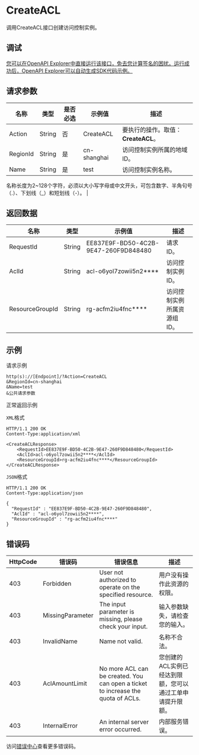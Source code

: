 # CreateACL

调用CreateACL接口创建访问控制实例。

## 调试

[您可以在OpenAPI Explorer中直接运行该接口，免去您计算签名的困扰。运行成功后，OpenAPI Explorer可以自动生成SDK代码示例。](https://api.aliyun.com/#product=Smartag&api=CreateACL&type=RPC&version=2018-03-13)

## 请求参数

|名称|类型|是否必选|示例值|描述|
|--|--|----|---|--|
|Action|String|否|CreateACL|要执行的操作。取值：**CreateACL**。 |
|RegionId|String|是|cn-shanghai|访问控制实例所属的地域ID。 |
|Name|String|是|test|访问控制实例名称。

 名称长度为2~128个字符，必须以大小写字母或中文开头，可包含数字、半角句号（.）、下划线（\_）和短划线（-）。 |

## 返回数据

|名称|类型|示例值|描述|
|--|--|---|--|
|RequestId|String|EE837E9F-BD50-4C2B-9E47-260F9D848480|请求ID。 |
|AclId|String|acl-o6yol7zowii5n2\*\*\*\*|访问控制实例ID。 |
|ResourceGroupId|String|rg-acfm2iu4fnc\*\*\*\*|访问控制实例所属资源组ID。 |

## 示例

请求示例

```
http(s)://[Endpoint]/?Action=CreateACL
&RegionId=cn-shanghai
&Name=test
&公共请求参数
```

正常返回示例

`XML`格式

```
HTTP/1.1 200 OK
Content-Type:application/xml

<CreateACLResponse>
    <RequestId>EE837E9F-BD50-4C2B-9E47-260F9D848480</RequestId>
    <AclId>acl-o6yol7zowii5n2****</AclId>
    <ResourceGroupId>rg-acfm2iu4fnc****</ResourceGroupId>
</CreateACLResponse>
```

`JSON`格式

```
HTTP/1.1 200 OK
Content-Type:application/json

{
  "RequestId" : "EE837E9F-BD50-4C2B-9E47-260F9D848480",
  "AclId" : "acl-o6yol7zowii5n2****",
  "ResourceGroupId" : "rg-acfm2iu4fnc****"
}
```

## 错误码

|HttpCode|错误码|错误信息|描述|
|--------|---|----|--|
|403|Forbidden|User not authorized to operate on the specified resource.|用户没有操作此资源的权限。|
|403|MissingParameter|The input parameter is missing, please check your input.|输入参数缺失，请检查您的输入。|
|403|InvalidName|Name not valid.|名称不合法。|
|403|AclAmountLimit|No more ACL can be created. You can open a ticket to increase the quota of ACLs.|您创建的ACL实例已经达到限额，您可以通过工单申请提升限额。|
|403|InternalError|An internal server error occurred.|内部服务错误。|

访问[错误中心](https://error-center.aliyun.com/status/product/Smartag)查看更多错误码。

